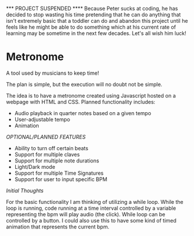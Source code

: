*** PROJECT SUSPENDED ****
Because Peter sucks at coding, he has decided to stop wasting his
time pretending that he can do anything that isn't extremely basic
that a toddler can do and abandon this project until he feels like 
he might be able to do something which at his current rate of learning
may be sometime in the next few decades. Let's all wish him luck!

# Metronome
A tool used by musicians to keep time!

The plan is simple, but the execution will no doubt not be simple.

The idea is to have a metronome created using Javascript hosted on a 
webpage with HTML and CSS. Planned functionality includes:

- Audio playback in quarter notes based on a given tempo
- User-adjustable tempo
- Animation

*OPTIONAL/PLANNED FEATURES*
- Ability to turn off certain beats
- Support for multiple claves
- Support for multiple note durations
- Light/Dark mode
- Support for multiple Time Signatures
- Support for user to input specific BPM

*Initial Thoughts*

For the basic functionality I am thinking of utilizing a while loop.
While the loop is running, code running at a time interval controlled by
a variable representing the bpm will play audio (the click). While loop
can be controlled by a button. I could also use this to have some kind of 
timed animation that represents the current bpm.


